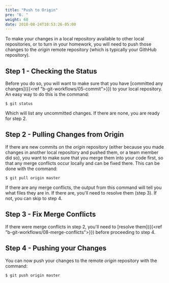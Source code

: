 ```yaml
---
title: "Push to Origin"
pre: "6. "
weight: 60
date: 2018-08-24T10:53:26-05:00
---
```

To make your changes in a local repository available to other local repositories, or to turn in your homework, you will need to push those changes to the _origin_ remote repository (which is typically your GithHub repository).

## Step 1 - Checking the Status
Before you do so, you will want to make sure that you have [committed any changes]({{<ref "b-git-workflows/05-commit">}}) to your local repository.  An easy way to do this is the command:

```
$ git status
```

Which will list any uncommitted changes.  If there are none, you are ready for step 2.

## Step 2 - Pulling Changes from Origin
If there are new commits on the _origin_ repository (either because you made changes in another local repository and pushed them, or a team member did so), you want to make sure that you merge them into your code first, so that any merge conflicts occur locally and can be fixed there.  This can be done with the command:

```
$ git pull origin master
```

If there are any merge conflicts, the output from this command will tell you what files they are in.  If there are, you'll need to resolve them (step 3).  If not, you can skip to step 4.

## Step 3 - Fix Merge Conflicts
If there were merge conflicts in step 2, you'll need to [resolve them]({{<ref "b-git-workflows/08-merge-conflicts">}}) before proceeding to step 4.

## Step 4 - Pushing your Changes
You can now push your changes to the remote _origin_ repository with the command:

```
$ git push origin master
```